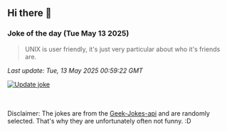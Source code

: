 ## Hi there 👋

### Joke of the day (Tue May 13 2025)
<!-- joke -->
>UNIX is user friendly, it's just very particular about who it's friends are.
<!-- /joke -->

*Last update: Tue, 13 May 2025 00:59:22 GMT*

[![Update joke](https://github.com/nclskfm/nclskfm/actions/workflows/joke.yml/badge.svg)](https://github.com/nclskfm/nclskfm/actions/workflows/joke.yml)

<br><br>
Disclaimer: The jokes are from the [Geek-Jokes-api](https://github.com/sameerkumar18/geek-joke-api) and are randomly selected. That's why they are unfortunately often not funny. :D
